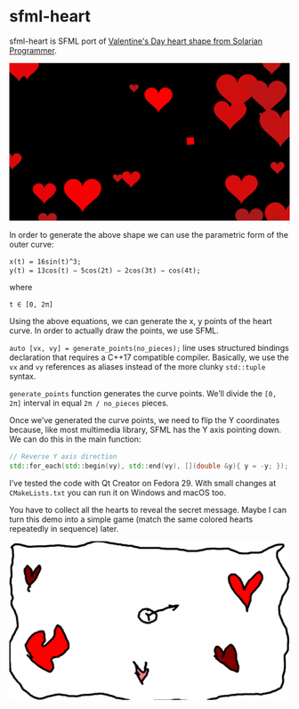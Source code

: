# sfml-heart

sfml-heart is SFML port of [Valentine's Day heart shape from Solarian Programmer](https://solarianprogrammer.com/2019/02/14/cpp-17-draw-valentine-day-heart-shape/).

![](./sfml-hearts.png)

In order to generate the above shape we can use the parametric form of the outer curve:

```
x(t) = 16sin(t)^3;
y(t) = 13cos(t) − 5cos(2t) − 2cos(3t) − cos(4t);
```
where

```
t ∈ [0, 2π]
```

Using the above equations, we can generate the x, y points of the heart curve. In order to actually draw the points, we use SFML.

`auto [vx, vy] = generate_points(no_pieces);` line uses structured bindings declaration that requires a C++17 compatible compiler. Basically, we use the `vx` and `vy` references as aliases instead of the more clunky `std::tuple` syntax.

`generate_points` function generates the curve points. We’ll divide the `[0, 2π]` interval in equal `2π / no_pieces` pieces.

Once we’ve generated the curve points, we need to flip the Y coordinates because, like most multimedia library, SFML has the Y axis pointing down. We can do this in the main function:

```cpp
// Reverse Y axis direction
std::for_each(std::begin(vy), std::end(vy), [](double &y){ y = -y; });
```

I’ve tested the code with Qt Creator on Fedora 29. With small changes at `CMakeLists.txt` you can run it on Windows and macOS too.

You have to collect all the hearts to reveal the secret message. Maybe I can turn this demo into a simple game (match the same colored hearts repeatedly in sequence) later.

![](sfml-hearts-idea.png)
